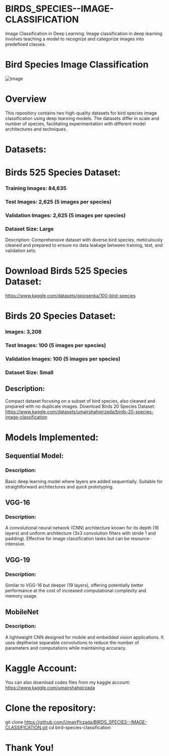 # BIRDS_SPECIES--IMAGE-CLASSIFICATION
Image Classification in Deep Learning: Image classification in deep learning involves teaching a model to recognize and categorize images into predefined classes.

# Bird Species Image Classification
![image](https://github.com/UmairPirzada/BIRDS_SPECIES--IMAGE-CLASSIFICATION/assets/129576257/2fbaae6d-b012-4497-b564-1ac76037d72a)

# Overview
This repository contains two high-quality datasets for bird species image classification using deep learning models. The datasets differ in scale and number of species, facilitating experimentation with different model architectures and techniques.

# Datasets:
# Birds 525 Species Dataset:

### Training Images: 84,635

### Test Images: 2,625 (5 images per species)

### Validation Images: 2,625 (5 images per species)

### Dataset Size: Large

Description: Comprehensive dataset with diverse bird species, meticulously cleaned and prepared to ensure no data leakage between training, test, and validation sets.

# Download Birds 525 Species Dataset:
https://www.kaggle.com/datasets/gpiosenka/100-bird-species

# Birds 20 Species Dataset:

###  Images: 3,208

### Test Images: 100 (5 images per species)

### Validation Images: 100 (5 images per species)

### Dataset Size: Small

## Description:
 Compact dataset focusing on a subset of bird species, also cleaned and prepared with no duplicate images.
Download Birds 20 Species Dataset:
https://www.kaggle.com/datasets/umairshahpirzada/birds-20-species-image-classification

# Models Implemented:
## Sequential Model:
### Description: 
Basic deep learning model where layers are added sequentially. Suitable for straightforward architectures and quick prototyping.
## VGG-16
### Description:
 A convolutional neural network (CNN) architecture known for its depth (16 layers) and uniform architecture (3x3 convolution filters with stride 1 and padding). Effective for image classification tasks but can be resource-intensive.

## VGG-19
### Description: 
Similar to VGG-16 but deeper (19 layers), offering potentially better performance at the cost of increased computational complexity and memory usage.

## MobileNet
### Description:
A lightweight CNN designed for mobile and embedded vision applications. It uses depthwise separable convolutions to reduce the number of parameters and computations while maintaining accuracy.
# Kaggle Account:
You can also download codes files from my kaggle account:
https://www.kaggle.com/umairshahpirzada
# Clone the repository:
git clone https://github.com/UmairPirzada/BIRDS_SPECIES--IMAGE-CLASSIFICATION.git
cd bird-species-classification
# Thank You! 

